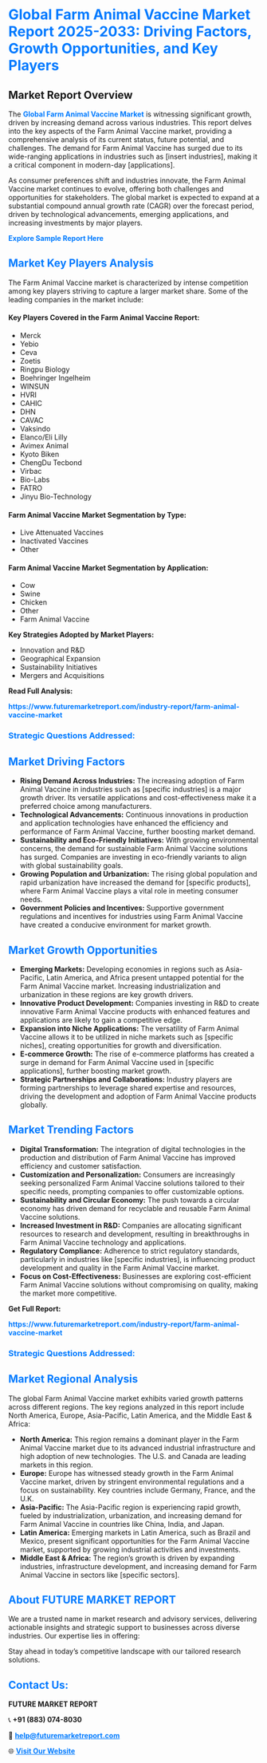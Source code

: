 <h1 style="color: #007BFF;">Global Farm Animal Vaccine Market Report 2025-2033: Driving Factors, Growth Opportunities, and Key Players</h1>

<section id="overview">
<h2>Market Report Overview</h2>
<p>The <a href="https://www.futuremarketreport.com/industry-report/farm-animal-vaccine-market" style="color: #007BFF; text-decoration: none;"><strong>Global Farm Animal Vaccine Market</strong></a> is witnessing significant growth, driven by increasing demand across various industries. This report delves into the key aspects of the Farm Animal Vaccine market, providing a comprehensive analysis of its current status, future potential, and challenges. The demand for Farm Animal Vaccine has surged due to its wide-ranging applications in industries such as [insert industries], making it a critical component in modern-day [applications].</p>
<p>As consumer preferences shift and industries innovate, the Farm Animal Vaccine market continues to evolve, offering both challenges and opportunities for stakeholders. The global market is expected to expand at a substantial compound annual growth rate (CAGR) over the forecast period, driven by technological advancements, emerging applications, and increasing investments by major players.</p>
</section>

<section id="overview">
<p><a href="https://www.futuremarketreport.com/request-sample/reportId=125661" style="color: #007BFF; text-decoration: none;"><strong>Explore Sample Report Here</strong></a></p>
</section>

<section id="key-players">
<h2 style="color: #007BFF;">Market Key Players Analysis</h2>
<p>The Farm Animal Vaccine market is characterized by intense competition among key players striving to capture a larger market share. Some of the leading companies in the market include:</p>
<h4>Key Players Covered in the Farm Animal Vaccine Report:</h4>
<ul><li>Merck</li><li>Yebio</li><li>Ceva</li><li>Zoetis</li><li>Ringpu Biology</li><li>Boehringer Ingelheim</li><li>WINSUN</li><li>HVRI</li><li>CAHIC</li><li>DHN</li><li>CAVAC</li><li>Vaksindo</li><li>Elanco/Eli Lilly</li><li>Avimex Animal</li><li>Kyoto Biken</li><li>ChengDu Tecbond</li><li>Virbac</li><li>Bio-Labs</li><li>FATRO</li><li>Jinyu Bio-Technology</li></ul>
<h4>Farm Animal Vaccine Market Segmentation by Type:</h4>
<ul><li>Live Attenuated Vaccines</li><li>Inactivated Vaccines</li><li>Other</li></ul>

<h4>Farm Animal Vaccine Market Segmentation by Application:</h4>
<ul><li>Cow</li><li>Swine</li><li>Chicken</li><li>Other</li><li>Farm Animal Vaccine</li></ul>
<p><strong>Key Strategies Adopted by Market Players:</strong></p>
<ul>
<li>Innovation and R&D</li>
<li>Geographical Expansion</li>
<li>Sustainability Initiatives</li>
<li>Mergers and Acquisitions</li>
</ul>
</section>

<section>
<p><strong>Read Full Analysis: </strong></p><a href="https://www.futuremarketreport.com/industry-report/farm-animal-vaccine-market" style="color: #007BFF; text-decoration: none;"><strong>https://www.futuremarketreport.com/industry-report/farm-animal-vaccine-market</strong></a>
<h3 style="color: #007BFF;">Strategic Questions Addressed:</h3>
</section>

<section id="driving-factors">
<h2 style="color: #007BFF;">Market Driving Factors</h2>
<ul>
<li><strong>Rising Demand Across Industries:</strong> The increasing adoption of Farm Animal Vaccine in industries such as [specific industries] is a major growth driver. Its versatile applications and cost-effectiveness make it a preferred choice among manufacturers.</li>
<li><strong>Technological Advancements:</strong> Continuous innovations in production and application technologies have enhanced the efficiency and performance of Farm Animal Vaccine, further boosting market demand.</li>
<li><strong>Sustainability and Eco-Friendly Initiatives:</strong> With growing environmental concerns, the demand for sustainable Farm Animal Vaccine solutions has surged. Companies are investing in eco-friendly variants to align with global sustainability goals.</li>
<li><strong>Growing Population and Urbanization:</strong> The rising global population and rapid urbanization have increased the demand for [specific products], where Farm Animal Vaccine plays a vital role in meeting consumer needs.</li>
<li><strong>Government Policies and Incentives:</strong> Supportive government regulations and incentives for industries using Farm Animal Vaccine have created a conducive environment for market growth.</li>
</ul>
</section>

<section id="growth-opportunities">
<h2 style="color: #007BFF;">Market Growth Opportunities</h2>
<ul>
<li><strong>Emerging Markets:</strong> Developing economies in regions such as Asia-Pacific, Latin America, and Africa present untapped potential for the Farm Animal Vaccine market. Increasing industrialization and urbanization in these regions are key growth drivers.</li>
<li><strong>Innovative Product Development:</strong> Companies investing in R&D to create innovative Farm Animal Vaccine products with enhanced features and applications are likely to gain a competitive edge.</li>
<li><strong>Expansion into Niche Applications:</strong> The versatility of Farm Animal Vaccine allows it to be utilized in niche markets such as [specific niches], creating opportunities for growth and diversification.</li>
<li><strong>E-commerce Growth:</strong> The rise of e-commerce platforms has created a surge in demand for Farm Animal Vaccine used in [specific applications], further boosting market growth.</li>
<li><strong>Strategic Partnerships and Collaborations:</strong> Industry players are forming partnerships to leverage shared expertise and resources, driving the development and adoption of Farm Animal Vaccine products globally.</li>
</ul>
</section>

<section id="trending-factors">
<h2 style="color: #007BFF;">Market Trending Factors</h2>
<ul>
<li><strong>Digital Transformation:</strong> The integration of digital technologies in the production and distribution of Farm Animal Vaccine has improved efficiency and customer satisfaction.</li>
<li><strong>Customization and Personalization:</strong> Consumers are increasingly seeking personalized Farm Animal Vaccine solutions tailored to their specific needs, prompting companies to offer customizable options.</li>
<li><strong>Sustainability and Circular Economy:</strong> The push towards a circular economy has driven demand for recyclable and reusable Farm Animal Vaccine solutions.</li>
<li><strong>Increased Investment in R&D:</strong> Companies are allocating significant resources to research and development, resulting in breakthroughs in Farm Animal Vaccine technology and applications.</li>
<li><strong>Regulatory Compliance:</strong> Adherence to strict regulatory standards, particularly in industries like [specific industries], is influencing product development and quality in the Farm Animal Vaccine market.</li>
<li><strong>Focus on Cost-Effectiveness:</strong> Businesses are exploring cost-efficient Farm Animal Vaccine solutions without compromising on quality, making the market more competitive.</li>
</ul>
</section>

<section>
<p><strong>Get Full Report: </strong></p><a href="https://www.futuremarketreport.com/industry-report/farm-animal-vaccine-market" style="color: #007BFF; text-decoration: none;"><strong>https://www.futuremarketreport.com/industry-report/farm-animal-vaccine-market</strong></a>
<h3 style="color: #007BFF;">Strategic Questions Addressed:</h3>
</section>


<section id="regional-analysis">
<h2 style="color: #007BFF;">Market Regional Analysis</h2>
<p>The global Farm Animal Vaccine market exhibits varied growth patterns across different regions. The key regions analyzed in this report include North America, Europe, Asia-Pacific, Latin America, and the Middle East & Africa:</p>
<ul>
<li><strong>North America:</strong> This region remains a dominant player in the Farm Animal Vaccine market due to its advanced industrial infrastructure and high adoption of new technologies. The U.S. and Canada are leading markets in this region.</li>
<li><strong>Europe:</strong> Europe has witnessed steady growth in the Farm Animal Vaccine market, driven by stringent environmental regulations and a focus on sustainability. Key countries include Germany, France, and the U.K.</li>
<li><strong>Asia-Pacific:</strong> The Asia-Pacific region is experiencing rapid growth, fueled by industrialization, urbanization, and increasing demand for Farm Animal Vaccine in countries like China, India, and Japan.</li>
<li><strong>Latin America:</strong> Emerging markets in Latin America, such as Brazil and Mexico, present significant opportunities for the Farm Animal Vaccine market, supported by growing industrial activities and investments.</li>
<li><strong>Middle East & Africa:</strong> The region’s growth is driven by expanding industries, infrastructure development, and increasing demand for Farm Animal Vaccine in sectors like [specific sectors].</li>
</ul>
</section>

<footer>
<h2 style="color: #007BFF;">About FUTURE MARKET REPORT</h2>
<p>We are a trusted name in market research and advisory services, delivering actionable insights and strategic support to businesses across diverse industries. Our expertise lies in offering:</p>

<p>Stay ahead in today’s competitive landscape with our tailored research solutions.</p>

<h2 style="color: #007BFF;">Contact Us:</h2>
<p><strong>FUTURE MARKET REPORT</strong></p>
<p>📞 <strong>+91 (883) 074-8030</strong></p>
<p>📧 <strong><a href="mailto:help@futuremarketreport.com" style="color: #007BFF;">help@futuremarketreport.com</a></strong></p>
<p>🌐 <strong><a href="https://www.futuremarketreport.com/" style="color: #007BFF;">Visit Our Website</a></strong></p>
</footer>